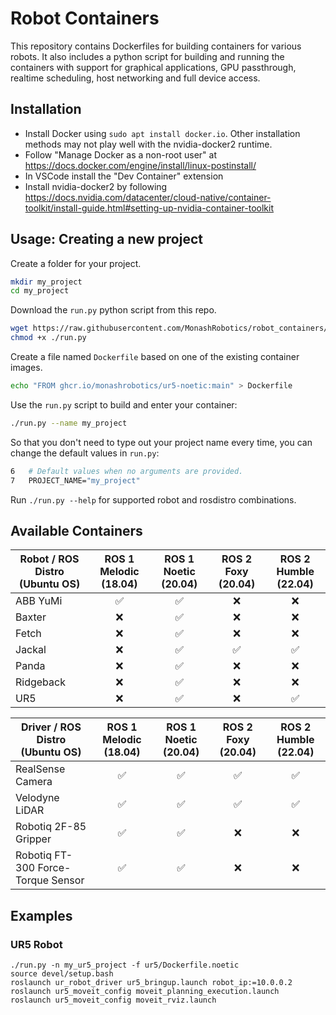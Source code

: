 
# Robot Containers
This repository contains Dockerfiles for building containers for various robots.
It also includes a python script for building and running the containers with support for graphical applications, GPU passthrough, realtime scheduling, host networking and full device access.

## Installation

- Install Docker using `sudo apt install docker.io`. Other installation methods may not play well with the nvidia-docker2 runtime.
- Follow "Manage Docker as a non-root user" at https://docs.docker.com/engine/install/linux-postinstall/
- In VSCode install the "Dev Container" extension
- Install nvidia-docker2 by following https://docs.nvidia.com/datacenter/cloud-native/container-toolkit/install-guide.html#setting-up-nvidia-container-toolkit

## Usage: Creating a new project

Create a folder for your project.
```bash
mkdir my_project
cd my_project
```

Download the `run.py` python script from this repo.

```bash
wget https://raw.githubusercontent.com/MonashRobotics/robot_containers/main/run.py
chmod +x ./run.py
```

Create a file named `Dockerfile` based on one of the existing container images.

```bash
echo "FROM ghcr.io/monashrobotics/ur5-noetic:main" > Dockerfile
```

Use the `run.py` script to build and enter your container:

```bash
./run.py --name my_project
```

So that you don't need to type out your project name every time, you can change the default values in `run.py`:

```Dockerfile
6   # Default values when no arguments are provided.
7   PROJECT_NAME="my_project"
```

Run `./run.py --help` for supported robot and rosdistro combinations.

## Available Containers

| Robot / ROS Distro (Ubuntu OS) | ROS 1 Melodic (18.04) | ROS 1 Noetic (20.04) | ROS 2 Foxy (20.04) | ROS 2 Humble (22.04)
| --- | :---: | :---: | :---: | :---: |
| ABB YuMi | ✅ | ✅ | ❌ | ❌ |
| Baxter | ❌ | ✅ | ❌ | ❌ |
| Fetch | ❌ | ✅ | ❌ | ❌ |
| Jackal | ❌ | ✅ | ✅ | ✅ |
| Panda | ❌ | ✅ | ❌ | ❌ |
| Ridgeback | ❌ | ✅ | ❌ | ❌ |
| UR5 | ❌ | ✅ | ❌ | ✅ |

| Driver / ROS Distro (Ubuntu OS) | ROS 1 Melodic (18.04) | ROS 1 Noetic (20.04) | ROS 2 Foxy (20.04) | ROS 2 Humble (22.04)
| --- | :---: | :---: | :---: | :---: |
| RealSense Camera | ✅ | ✅ | ✅ | ✅ |
| Velodyne LiDAR | ✅ | ✅ | ✅ | ✅ |
| Robotiq 2F-85 Gripper | ✅ | ✅ | ❌ | ❌ |
| Robotiq FT-300 Force-Torque Sensor | ✅ | ✅ | ❌ | ❌ |

## Examples

### UR5 Robot
```
./run.py -n my_ur5_project -f ur5/Dockerfile.noetic
source devel/setup.bash
roslaunch ur_robot_driver ur5_bringup.launch robot_ip:=10.0.0.2
roslaunch ur5_moveit_config moveit_planning_execution.launch
roslaunch ur5_moveit_config moveit_rviz.launch
```
